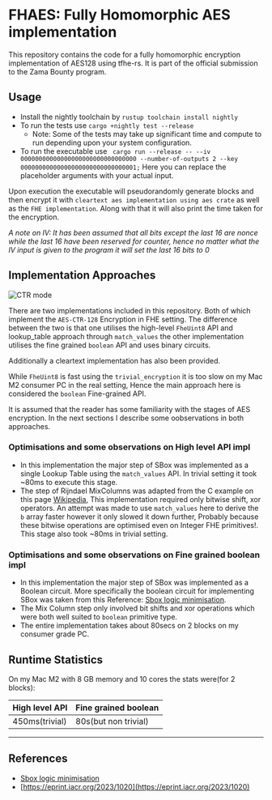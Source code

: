 # FHAES: Fully Homomorphic AES implementation

This repository contains the code for a fully homomorphic encryption implementation of AES128 using tfhe-rs. It is part of the official submission to the Zama Bounty program.

## Usage

- Install the nightly toolchain by ```rustup toolchain install nightly```
- To run the tests use ```cargo +nightly test --release```
    - Note: Some of the tests may take up significant time and compute to run depending upon your system configuration.
- To run the executable use ``` cargo run --release -- --iv 00000000000000000000000000000000 --number-of-outputs 2 --key 00000000000000000000000000000001;```
Here you can replace the placeholder arguments with your actual input.

Upon execution the executable will pseudorandomly generate <number-of-input> blocks and then encrypt it with `cleartext aes implementation using aes crate` as well as the `FHE implementation`. Along with that it will also print the time taken for the encryption.

*A note on IV: It has been assumed that all bits except the last 16 are nonce while the last 16 have been reserved for counter, hence no matter what the IV input is given to the program it will set the last 16 bits to 0*

## Implementation Approaches
![CTR mode](https://delta.cs.cinvestav.mx/~francisco/cripto/modes_archivos/Ctr_encryption.png)

There are two implementations included in this repository. Both of which implement the `AES-CTR-128` Encryption in FHE setting. The difference between the two is that one utilises the high-level `FheUint8` API and lookup_table approach through `match_values` the other implementation utilises the fine grained `boolean` API and uses binary circuits. 

Additionally a cleartext implementation has also been provided.

While `FheUint8` is fast using the `trivial_encryption` it is too slow on my Mac M2 consumer PC in the real setting, Hence the main approach here is considered the `boolean` Fine-grained API.

It is assumed that the reader has some familiarity with the stages of AES encryption. In the next sections I describe some oobservations in both approaches.

### Optimisations and some observations on High level API impl
- In this implementation the major step of SBox was implemented as a single Lookup Table using the `match_values` API. In trivial setting it took ~80ms to execute this stage.
- The step of Rijndael MixColumns was adapted from the C example on this page [Wikipedia](https://en.wikipedia.org/wiki/Rijndael_MixColumns), This implementation required only bitwise shift, xor operators. An attempt was made to use `match_values` here to derive the `b` array faster however it only slowed it down further, Probably because these bitwise operations are optimised even on Integer FHE primitives!. This stage also took ~80ms in trivial setting.

### Optimisations and some observations on Fine grained boolean impl
- In this implementation the major step of SBox was implemented as a Boolean circuit. More specifically the boolean circuit for implementing SBox was taken from this Reference: [Sbox logic minimisation](https://link.springer.com/article/10.1007/s00145-012-9124-7).
- The Mix Column step only involved bit shifts and xor operations which were both well suited to `boolean` primitive type.
- The entire implementation takes about 80secs on 2 blocks on my consumer grade PC. 

## Runtime Statistics
On my Mac M2 with 8 GB memory and 10 cores the stats were(for 2 blocks):

| High level API | Fine grained boolean |
|----------------|----------------------|
|  450ms(trivial)|         80s(but non trivial) |
-------------------------------------------------
## References
- [Sbox logic minimisation](https://link.springer.com/article/10.1007/s00145-012-9124-7)
- [https://eprint.iacr.org/2023/1020](https://eprint.iacr.org/2023/1020)
